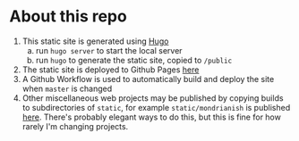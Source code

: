 <style type="text/css">
   /* Indent Formatting */
   /* Format: a-1-i-A-1-I */
   ol {list-style-type: decimal;}
   ol ol { list-style-type: lower-alpha;}
   ol ol ol { list-style-type: lower-roman;}
   ol ol ol ol { list-style-type: decimal;}
   ol ol ol ol ol { list-style-type: upper-alpha;}
   ol ol ol ol ol ol { list-style-type: upper-roman;}
   /* https://www.w3schools.com/cssref/pr_list-style-type.asp */
   /* https://stackoverflow.com/questions/11445453/css-set-li-indent */
   /* https://stackoverflow.com/questions/13366820/how-do-you-make-lettered-lists-using-markdown */
</style> 

# About this repo
1. This static site is generated using [Hugo](https://gohugo.io)
    1. run `hugo server` to start the local server
    2. run `hugo` to generate the static site, copied to `/public`
3. The static site is deployed to Github Pages [here](https://robmeyer.net/)
4. A Github Workflow is used to automatically build and deploy the site when `master` is changed
5. Other miscellaneous web projects may be published by copying builds to subdirectories of `static`, for example `static/mondrianish` is published [here](https://robmeyer.net/mondrianish/). There's probably elegant ways to do this, but this is fine for how rarely I'm changing projects.